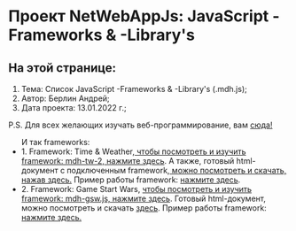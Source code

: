 # Проект NetWebAppJs:  JavaScript -Frameworks & -Library's
## На этой странице:
1. Тема: Список JavaScript -Frameworks & -Library's (.mdh.js);
2. Автор: Берлин Андрей;
3. Дата проекта: 13.01.2022 г.;
<p>P.S. Для всех желающих изучать веб-программирование, вам <a href="https://html-css-js-node.github.io/">cюда!</a></p>
<ul> И так frameworks:
<li>1. Framework: Time & Weather,<a href = "https://html-css-js-node.github.io/JavaScript-Frameworks/mdh-tw-2.js"> чтобы посмотреть и изучить framework: mdh-tw-2, нажмите здесь</a>.
А также, готовый html-документ с подключенным framework,<a href = "https://github.com/Html-Css-Js-Node/time-and-weather"> можно посмотреть и скачать, нажав здесь.</a>
Пример работы framework: <a href = "https://html-css-js-node.github.io/time-and-weather/">нажмите здесь</a>.</li>
<li>2. Framework: Game Start Wars, <a href = "https://html-css-js-node.github.io/JavaScript-Frameworks/mdh-gsw.js">чтобы посмотреть и изучить framework: mdh-gsw.js, нажмите здесь</a>.
Готовый html-документ, можно посмотреть и скачать <a href = "https://github.com/Html-Css-Js-Node/game-stars-wars-1/blob/main/index.html">здесь</a>. Пример работы framework: <a href ="https://html-css-js-node.github.io/game-stars-wars-1/">нажмите здесь.</a></li>
</ul>
